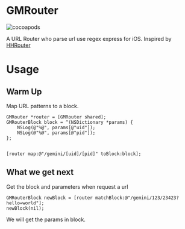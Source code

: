 # GMRouter
![cocoapods](https://cocoapods.org/?q=GMRouter)

A URL Router who parse url use regex express for iOS. Inspired by [HHRouter](https://github.com/Huohua/HHRouter)

# Usage

## Warm Up

Map URL patterns to a block.

```
GMRouter *router = [GMRouter shared];
GMRouterBlock block = ^(NSDictionary *params) {
    NSLog(@"%@", params[@"uid"]);
    NSLog(@"%@", params[@"pid"]);
};


[router map:@"/gemini/[uid]/[pid]" toBlock:block];

```

## What we get next

Get the block and parameters when request a url

```
GMRouterBlock newBlock = [router matchBlock:@"/gemini/123/23423?hello=world"];
newBlock(nil);
```

We will get the params in block.


